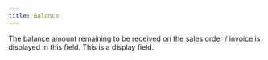 ```yaml
---
title: Balance
---
```



The balance amount remaining to be received on the sales order / invoice  is displayed in this field. This is a display field.
